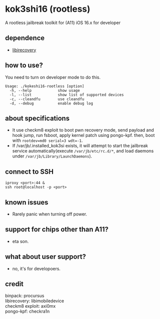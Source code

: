 # kok3shi16 (rootless)
A rootless jailbreak toolkit for (A11) iOS 16.x for developer

## dependence
- [libirecovery](https://github.com/libimobiledevice/libirecovery)  

## how to use?
You need to turn on developer mode to do this.  
```
Usage: ./kokeshi16-rootless [option]
  -h, --help			show usage
  -l, --list			show list of supported devices
  -c, --cleandfu		use cleandfu
  -d, --debug			enable debug log
```

## about specifications
- It use checkm8 exploit to boot pwn recovery mode, send payload and hook jump, run fsboot, apply kernel patch using pongo-kpf. then, boot with `rootdev=md0 serial=3 wdt=-1`.  
- If /var/jb/.installed_kok3si exists, it will attempt to start the jailbreak service automatically(execute `/var/jb/etc/rc.d/*`, and load daemons under `/var/jb/Library/LaunchDaemons`).    


## connect to SSH
```
iproxy <port>:44 &
ssh root@localhost -p <port>
```

## known issues
- Rarely panic when turning off power.  


## support for chips other than A11?
- eta son.  

## what about user support?
- no, it's for developoers.  

## credit
binpack: procursus  
libirecovery: libimobiledevice  
checkm8 exploit: axi0mx  
pongo-kpf: checkra1n  
